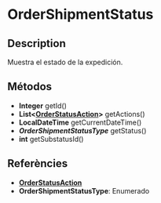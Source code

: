 # OrderShipmentStatus

## Description

Muestra el estado de la expedición.

## Métodos

- **Integer** getId()
- **List<[OrderStatusAction](OrderStatusAction.md)>** getActions()
- **LocalDateTime** getCurrentDateTime()
- ***OrderShipmentStatusType*** getStatus()
- **int** getSubstatusId()

## Referències

- **[OrderStatusAction](OrderStatusAction.md)**
- **OrderShipmentStatusType**: Enumerado
